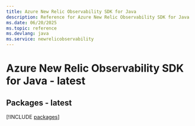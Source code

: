 ```yaml
---
title: Azure New Relic Observability SDK for Java
description: Reference for Azure New Relic Observability SDK for Java
ms.date: 06/20/2025
ms.topic: reference
ms.devlang: java
ms.service: newrelicobservability
---
```

# Azure New Relic Observability SDK for Java - latest
## Packages - latest
[!INCLUDE [packages](new-relic-observability-index.md)]